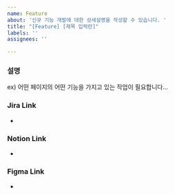 ```yaml
---
name: Feature
about: '신규 기능 개발에 대한 상세설명을 작성할 수 있습니다. '
title: "[Feature] [제목 입력란]"
labels: ''
assignees: ''

---
```


### 설명
ex) 어떤 페이지의 어떤 기능을 가지고 있는 작업이 필요합니다...

### Jira Link
- 

### Notion Link
- 

### Figma Link
-
